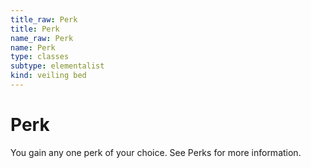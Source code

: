 ```yaml
---
title_raw: Perk
title: Perk
name_raw: Perk
name: Perk
type: classes
subtype: elementalist
kind: veiling bed
---
```


# Perk

You gain any one perk of your choice. See Perks for more information.
